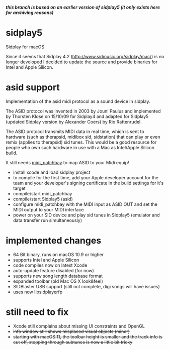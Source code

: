 ***this branch is based on an earlier version of sidplay5 (it only exists here for archiving reasons)***

# sidplay5
Sidplay for macOS

Since it seems that Sidplay 4.2 (http://www.sidmusic.org/sidplay/mac/) is no longer developed I decided to update the source and provide binaries for Intel and Apple Silicon. 

# asid support
Implementation of the asid midi protocol as a sound device in sidplay.

The ASID protocol was invented in 2003 by Jouni Paulus and implemented by Thorsten Klose on 15/10/09 for Sidplay4 and adapted for Sidplay5 (updated Sidplay version by Alexander Coers) by Rio Rattenrudel.

The ASID protocol transmits MIDI data in real time, which is sent to hardware (such as therapsid, midibox sid, sidstation) that can play or even remix (applies to therapsid) sid tunes. This would be a good resource for people who own such hardware in use with a Mac as Intel/Apple Silicon build. 

It still needs [midi_patchbay](https://github.com/rio-rattenrudel/midi_patchbay/tree/master) to map ASID to your Midi equip!

* install xcode and load sidplay project
* to compile for the first time, add your Apple developer account for the team and your developer's signing certificate in the build settings for it's target
* compile/start midi_patchbay
* compile/start Sidplay5 (asid)
* configure midi_patchbay with the MIDI input as ASID OUT and set the MIDI output to your MIDI interface
* power on your SID device and play sid tunes in Sidplay5 (emulator and data transfer run simultaneously)

# implemented changes
* 64 Bit binary, runs on macOS 10.9 or higher
* supports Intel and Apple Silicon
* code compiles now on latest Xcode
* auto-update feature disabled (for now)
* supports new song length database format
* expanded toolbar (old Mac OS X look&feel)
* SIDBlaster USB support (still not complete, digi songs will have issues)
* uses now libsidplayerfp

# still need to fix
* Xcode still complains about missing UI constraints and OpenGL
* ~~info window still shows misplaced visual objects (minor)~~
* ~~starting with macOS 11, the toolbar height is smaller and the track info is cut off, stepping through subtunes is now a little bit tricky~~


